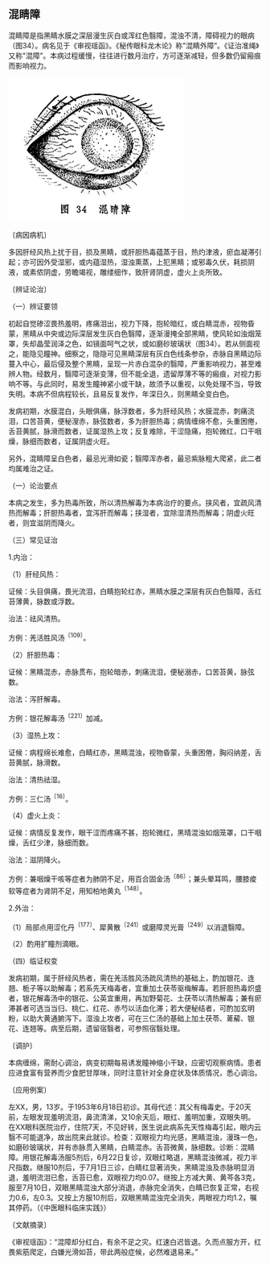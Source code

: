 ## 混睛障

混睛障是指黑睛水膜之深层漫生灰白或浑红色翳障，混浊不清，障碍视力的眼病（图34）。病名见于《审视瑶函》。《秘传眼科龙木论》称"混睛外障”。《证治准绳》又称"混障”。本病过程缓慢，往往进行数月治疗，方可逐渐减轻，但多数仍留瘢痕而影响视力。

<img src="img\34.jpg" style="zoom:50%;" />

〔病因病机〕

多因肝经风热上扰于目，损及黑睛，或肝胆热毒蕴蒸于目，热灼津液，瘀血凝滞引起；亦可因外受湿邪，或内蕴湿热，湿浊熏蒸，上犯黑睛；或邪毒久伏，耗损阴液，或素侬阴虚，劳瞻竭视，雕缕细作，致肝肾阴虚，虚火上炎所致。

〔辨证论治〕

（一）辨证要领

初起自觉碜涩畏热羞明，疼痛泪出，视力下降，抱轮暗红，或白睛混赤，视物昏蒙，黑睛从中央或边际深层发生灰白色翳障，逐渐漫掩全部黑睛，使风轮如浊烟笼罩，失却晶莹润泽之色，如镜面呵气之状，或如磨砂玻璃状（图34）。若从侧面视之，能隐见瞳神。细察之，隐隐可见黑睛深层有灰白色线条参杂，赤脉自黑睛边际蔓入中心，最后侵及整个黑睛，呈现一片赤白混杂的翳障，严重影响视力，甚至难辨人物。经数月，翳障可逐渐变薄，但不能全退，遗留厚薄不等的瘢痕，对视力影响不等。与此同时，易发生瞳神紧小或干缺，故须予以重视，以免处理不当，导致失明。本病不但病程较长，且易反复发作，年深日久，则黑睛全变白色。

发病初期，水膜混白，头眼俱痛，脉浮数者，多为肝经风热；水膜混赤，刺痛流泪，口苦苔黄，便秘溲赤，脉弦数者，多为肝胆热毒；病情缠绵不愈，头重困倦，舌苔黄腻，脉滑而数者，证属湿热上攻；反复难除，干涩隐痛，抱轮微红，口干咽燥，脉细而数者，证属阴虚火旺。

另外，混睛障呈白色者，最忌光滑如瓷；翳障浑赤者，最忌紫脉粗大爬紧，此二者均属难治之证。

（一）论治要点

本病之发生，多为热毒所致，所以清热解毒为本病治疗的要点。挟风者，宜疏风清热而解毒；肝胆热毒者，宜泻肝而解毒；挟湿者，宜除湿清热而解毒；阴虚火旺者，则宜滋阴而降火。

（三）常见证治

1.内治：

（1）肝经风热：

证候：头目俱痛，畏光流泪，白睛抱轮红赤，黑睛水膜之深层有灰白色翳障，舌红苔薄黄，脉数或浮数。

治法：祛风清热。

方例：羌活胜风汤<sup>〔109〕</sup>。

（2）肝胆热毒：

证候：黑睛混赤，赤脉贯布，抱轮暗赤，刺痛流泪，便秘溺赤，口苦苔黄，脉弦数。

治法：泻肝解毒。

方例：银花解毒汤<sup>〔221〕</sup>加减。

（3）湿热上攻：

证候：病程绵长难愈，白睛红赤，黑睛混浊，视物昏蒙，头重困倦，胸闷纳差，舌苔黄腻，脉滑数。

治法：清热祛湿。

方例：三仁汤<sup>〔16〕</sup>。

（4）虚火上炎：

证候：病情反复发作，眼干涩而疼痛不甚，抱轮微红，黑晴混浊如烟笼罩，口干咽燥，舌红少津，脉细而数。

治法：滋阴降火。

方例：兼咽燥干咳等症者为肺阴不足，用百合固金汤<sup>〔86〕</sup>；兼头晕耳鸣，腰膝痠软等症者为肾阴不足，用知柏地黄丸<sup>〔148〕</sup>。

2.外治：

（1）局部点用涩化丹<sup>〔177〕</sup>、犀黄散<sup>〔241〕</sup>或磨障灵光膏<sup>〔249〕</sup>以消退翳障。

（2）酌用扩瞳剂滴眼。

（四）临证权变

发病初期，属于肝经风热者，需在羌活胜风汤疏风清热的基础上，酌加银花、连翘、栀子等以助解毒；若系先天梅毒者，宜重加土茯苓驱梅解毒。若肝胆热毒炽盛者，银花解毒汤中的银花、公英宜重用，再加野菊花、土茯苓以清热解毒；兼有瘀滞甚者可选当当归、桃仁、红花、赤芍以活血化滞；若大便秘结者，可酌加玄明粉，以助大黄通腑泻下。湿浊上攻者，可在三仁汤的基础上加土茯苓、萆薢、银花、连翘等。病至后期，遗留宿翳者，可参照宿翳处理。

〔调护〕

本病缠绵，需耐心调治，病变初期每易诱发瞳神缩小干缺，应密切观察病情。患者应进食富有营养而少食肥甘厚味，同时注意针对全身症状及体质情况，悉心调治。

〔应用例案〕

左XX，男，13岁。于1953年6月18日初诊。其母代述：其父有梅毒史。于20天前，左眼发现羞明流泪，鼻流清涕，又10余天后，眼红、羞明加重，双眼失明。在XX眼科医院治疗，住院7天，不见好转，医生说此病系先天性梅毒引起，眼内云翳不可能退净，故出院来此就诊。检查：双眼视力均光感，黑睛混浊，漫珠一色，如磨砂玻璃状，并有赤脉贯入黑睛，白睛混赤。舌苔微黄，脉细数。诊断：混睛障。用银花解毒汤服5剂后，6月22日复诊，双眼红略退，黑睛混浊微减，视力半尺指数。继服10剂后，于7月1日三诊，白睛红显著消失，黑睛混浊及赤脉明显消退，羞明流泪已愈，舌苔已愈，双眼视力均0.07。继按上方减大黄、黄芩各3克，服至7月10日，双眼黑睛混浊大部分消退，赤脉完全消失，白睛已恢复正常，右视力0.6，左0.3。又按上方服10剂后，双眼黑睛混浊完全消失，两眼视力均1.2，嘱其停药。（《中医眼科临床实践》）

〔文献摘录〕

《审视瑶函》：“混障却分红白，有余不足之灾。红速白迟皆退。久而点服方开，红畏紫筋爬定，白嫌光滑如苔，带此两般症候，必然难退易来。”
